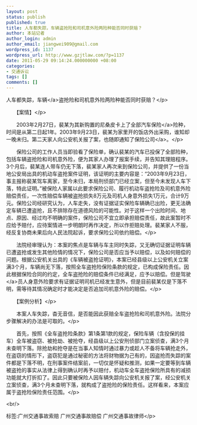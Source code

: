 ```yaml
---
layout: post
status: publish
published: true
title: 人车都失踪，车辆盗抢险和司机意外险两险种能否同时获赔？
author: 本站记者
author_login: admin
author_email: jiangwei909@gmail.com
wordpress_id: 1137
wordpress_url: http://www.gzjtlaw.com/?p=1137
date: 2011-05-29 09:14:24.000000000 +08:00
categories:
- 交通诉讼
tags: []
comments: []
---
```

<p><p><p>人车都失踪，<a>车辆<&#47;a>盗抢险和司机意外险两险种能否同时获赔？<&#47;p><p>　　【案情】<&#47;p><p>　　2003年2月27日，裴某为其新购置的尼桑皮卡上了全部汽车<a>保险<&#47;a>险种，时间是从第二日起1年。2003年9月23日，裴某为家里开的饭店外出采购，谁知却一晚未归。第二天家人向公安机关报了案，也随即通知了<a>保险公司<&#47;a>。<&#47;p><p>　　保险公司的工作人员当即验看了保险单，确认裴某的汽车已投保了全部险种，包括车辆盗抢险和司机意外险，便为其家人办理了报案手续，并告知其理赔程序。3个月后，裴某连人带车仍无下落，裴某家人再次来到保险公司，并提供了一份当地公安局出具的机动车盗抢案件证明，该证明的主要内容是：&ldquo;2003年9月23日，事主报称裴某驾车离家，至今未归，本局刑侦部门已经立案，但至今未发现人车下落，特此证明。&rdquo;被保险人家属以此要求保险公司、履行机动车盗抢险及司机意外险赔偿责任，一次性赔偿车辆被盗抢损失8万元及司机人身意外损失1万元，合计9万元。保险公司经研究认为，人车走失，没有证据证实保险车辆确已出险，更无法确定车辆已遭盗抢，且不排除存在道德风险的可能性。对于这样一个出险时间、地点、原因、经过均不明确的案件，保险公司不宜立即承担赔偿责任，故此案暂时不应给予赔付，应待案情进一步明朗时再作决定，所以作拒赔处理。裴某家人不服，经反复协商未果后向人民法院起诉，要求保险公司依约赔偿。<&#47;p><p>　　法院经审理认为：本案的焦点是车辆与车主同时失踪，又无确切证据证明车辆已遭盗抢或发生其他险情的情况下，保险公司是否应当予以赔偿，以及如何赔偿的问题。根据公安机关出具的《车辆被盗抢证明》，本案已经县级以上公安机关立案满3个月，车辆尚无下落，按照全车盗抢险保险条款的规定，已构成保险责任。因此根据保险合同的约定，全车盗抢险的赔偿条件已经满足，应予以赔偿。但是<a>驾驶<&#47;a>员人身意外险要求有证据证明司机已经发生意外，但是目前裴某仅是下落不明，需等待其情况确定时才能决定是否追加司机意外险的赔偿。<&#47;p><p>　　【案例分析】<&#47;p><p>　　本案人车失踪，杳无音信，是否能因此获赔全车盗抢险和司机意外险。法院分步骤解决的办法是可取的。<&#47;p><p>　　首先，按照《全车盗抢险条款》第1条第1款的规定，保险车辆（含投保的挂车）全车被盗窃、被抢劫、被抢夺，经县级以上公安刑侦部门立案侦查，满3个月未查明下落。除抢劫和抢夺是在当事人知情时通过暴力或趁人不备将车辆抢走外，在盗窃的情形下，盗窃犯是通过秘密的方法将财物据为己有的，因盗抢而失踪的案件都是下落不明，在刑事案件结案前，一切仅是怀疑和推测，如果一定要等到车辆被盗抢的事实从法律上得到确认时再予以赔付，机动车全车盗抢保险所具有的减损功能就大打折扣了。因此只要被保险人因车辆失踪向公安机关报了案，经公安机关立案侦查，满3个月未查明下落，就构成了盗抢险的保险责任。这样看来，本案应属于盗抢险保险责任范围。<&#47;p><br&#47;><p>标签:广州交通事故索赔 广州交通事故赔偿 广州交通事故律师<&#47;p>
